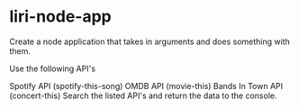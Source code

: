 # liri-node-app

Create a node application that takes in arguments and does something with them.

Use the following API's

Spotify API (spotify-this-song)
OMDB API (movie-this)
Bands In Town API (concert-this)
Search the listed API's and return the data to the console.
